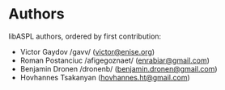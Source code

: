 # Authors

libASPL authors, ordered by first contribution:

* Victor Gaydov /gavv/ (victor@enise.org)
* Roman Postanciuc /afigegoznaet/ (enrabiar@gmail.com)
* Benjamin Dronen /dronenb/ (benjamin.dronen@gmail.com)
* Hovhannes Tsakanyan (hovhannes.ht@gmail.com)
